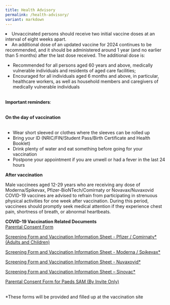 ```yaml
---
title: Health Advisory
permalink: /health-advisory/
variant: markdown
---
```


<li> Unvaccinated persons should receive two initial vaccine doses at an interval of eight weeks apart. </li>
<li> An additional dose of an updated vaccine for 2024 continues to be recommended, and it should be administered around 1 year (and no earlier than 5 months) after the last dose received. The additional dose is: </li> 	
<ul><li>Recommended for all persons aged 60 years and above, medically vulnerable individuals and residents of aged care facilities; 
	</li><li>Encouraged for all individuals aged 6 months and above, in particular, healthcare workers, as well as household members and caregivers of medically vulnerable individuals </li><br></ul>

**Important reminders**:<br><br>

**On the day of vaccination**<br><br>

* Wear short sleeved or clothes where the sleeves can be rolled up
* Bring your ID (NRIC/FIN/Student Pass/Birth Certificate and Health Booklet)
* Drink plenty of water and eat something before going for your vaccination
* Postpone your appointment if you are unwell or had a fever in the last 24 hours
	<br>

**After vaccination**<br>

Male vaccinees aged 12-29 years who are receiving any dose of Moderna/Spikevax, Pfizer-BioNTech/Comirnaty or Novavax/Nuvaxovid COVID-19 vaccines are advised to refrain from participating in strenuous physical activities for one week after vaccination. During this period, vaccinees should promptly seek medical attention if they experience chest pain, shortness of breath, or abnormal heartbeats.
 <br>
 
 **COVID-19 Vaccination Related Documents**<br>
 [Parental Consent Form](https://go.gov.sg/parcf) <br>
 
[Screening Form and Vaccination Information Sheet - Pfizer / Comirnaty*(Adults and Children)](http://go.gov.sg/visp)<br>

 [Screening Form and Vaccination Information Sheet - Moderna / Spikevax*](https://go.gov.sg/vism)<br>
 
 [Screening Form and Vaccination Information Sheet - Nuvaxovid*](https://go.gov.sg/visn)<br>
 
 [Screening Form and Vaccination Information Sheet – Sinovac*](https://go.gov.sg/viss)<br>
 
 [Parental Consent Form for Paeds SAM (By Invite Only)](https://go.gov.sg/sampcfv2)<br><br>
 
  *These forms will be provided and filled up at the vaccination site